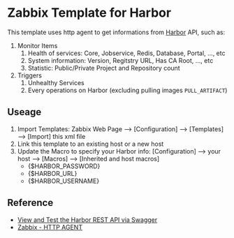 # Zabbix Template for Harbor

This template uses http agent to get informations from [Harbor](https://goharbor.io/) API, such as:

1. Monitor Items
    1. Health of services: Core, Jobservice, Redis, Database, Portal, ..., etc
    1. System information: Version, Regitstry URL, Has CA Root, ..., etc
    1. Statistic: Public/Private Project and Repository count
1. Triggers
    1. Unhealthy Services
    1. Every operations on Harbor (excluding pulling images `PULL_ARTIFACT`)

## Useage

1. Import Templates: Zabbix Web Page --> [Configuration] --> [Templates] --> [Import] this xml file
1. Link this template to an existing host or a new host
1. Update the Macro to specify your Harbor info: [Configuration] --> your host --> [Macros] --> [Inherited and host macros]
    - {$HARBOR_PASSWORD}
    - {$HARBOR_URL}
    - {$HARBOR_USERNAME}

## Reference

- [View and Test the Harbor REST API via Swagger](https://goharbor.io/docs/1.10/build-customize-contribute/configure-swagger/)
- [Zabbix - HTTP AGENT](https://www.zabbix.com/documentation/current/manual/config/items/itemtypes/http)